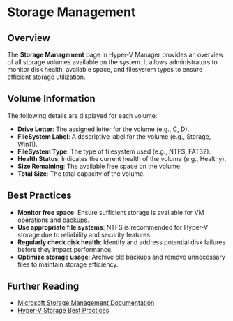 # Storage Management

## Overview
The **Storage Management** page in Hyper-V Manager provides an overview of all storage volumes available on the system. It allows administrators to monitor disk health, available space, and filesystem types to ensure efficient storage utilization.

## Volume Information
The following details are displayed for each volume:

- **Drive Letter**: The assigned letter for the volume (e.g., C, D).
- **FileSystem Label**: A descriptive label for the volume (e.g., Storage, Win11).
- **FileSystem Type**: The type of filesystem used (e.g., NTFS, FAT32).
- **Health Status**: Indicates the current health of the volume (e.g., Healthy).
- **Size Remaining**: The available free space on the volume.
- **Total Size**: The total capacity of the volume.

## Best Practices
- **Monitor free space**: Ensure sufficient storage is available for VM operations and backups.
- **Use appropriate file systems**: NTFS is recommended for Hyper-V storage due to reliability and security features.
- **Regularly check disk health**: Identify and address potential disk failures before they impact performance.
- **Optimize storage usage**: Archive old backups and remove unnecessary files to maintain storage efficiency.

## Further Reading
- [Microsoft Storage Management Documentation](https://docs.microsoft.com/en-us/windows-server/storage/)
- [Hyper-V Storage Best Practices](https://docs.microsoft.com/en-us/virtualization/hyper-v/plan/plan-hyper-v-scalability-in-windows-server)
